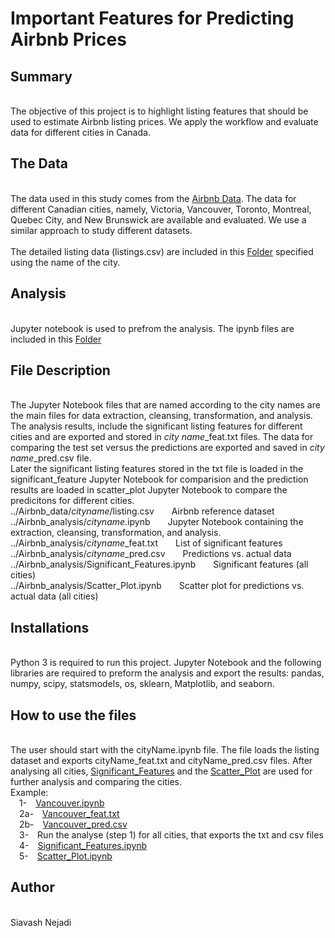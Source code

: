 # Important Features for Predicting Airbnb Prices

## Summary
<br>The objective of this project is to highlight listing features that should be used to estimate Airbnb listing prices. We apply the workflow and evaluate data for different cities in Canada. 

## The Data
<br>The data used in this study comes from the [Airbnb Data](http://insideairbnb.com/get-the-data/). The data for different Canadian cities, namely, Victoria, Vancouver, Toronto, Montreal, Quebec City, and New Brunswick are available and evaluated. We use a similar approach to study different datasets.
<br>
<br>The detailed listing data (listings.csv) are included in this [Folder](https://github.com/snejadi/Airbnb/tree/main/Airbnb_data) specified using the name of the city.

## Analysis
<br> Jupyter notebook is used to prefrom the analysis. The ipynb files are included in this [Folder](https://github.com/snejadi/Airbnb/tree/main/Airbnb_analysis)

## File Description
<br>The Jupyter Notebook files that are named according to the city names are the main files for data extraction, cleansing, transformation, and analysis. The analysis results, include the significant listing features for different cities and are exported and stored in <i>city name</i>_feat.txt files. The data for comparing the test set versus the predictions are exported and saved in <i>city name</i>_pred.csv file.
<br>Later the significant listing features stored in the txt file is loaded in the significant_feature Jupyter Notebook for comparision and the prediction results are loaded in scatter_plot Jupyter Notebook to compare the predicitons for different cities.
<br>../Airbnb_data/<i>cityname</i>/listing.csv&emsp;&emsp;Airbnb reference dataset
<br>../Airbnb_analysis/<i>cityname</i>.ipynb&emsp;&emsp;Jupyter Notebook containing the extraction, cleansing, transformation, and analysis.
<br>../Airbnb_analysis/<i>cityname</i>_feat.txt&emsp;&emsp;List of significant features
<br>../Airbnb_analysis/<i>cityname</i>_pred.csv&emsp;&emsp;Predictions vs. actual data
<br>../Airbnb_analysis/Significant_Features.ipynb&emsp;&emsp;Significant features (all cities)
<br>../Airbnb_analysis/Scatter_Plot.ipynb&emsp;&emsp;Scatter plot for predictions vs. actual data (all cities)

## Installations
<br>Python 3 is required to run this project. Jupyter Notebook and the following libraries are required to preform the analysis and export the results: pandas, numpy, scipy, statsmodels, os, sklearn, Matplotlib, and seaborn.

## How to use the files
<br>The user should start with the cityName.ipynb file. The file loads the listing dataset and exports cityName_feat.txt and cityName_pred.csv files. After analysing all cities, [Significant_Features](https://github.com/snejadi/Airbnb/blob/main/Airbnb_analysis/Significant_Features.ipynb) and the [Scatter_Plot](https://github.com/snejadi/Airbnb/blob/main/Airbnb_analysis/Scatter_Plot.ipynb) are used for further analysis and comparing the cities.
<br>Example:
<br>&emsp;1-&emsp;[Vancouver.ipynb](https://github.com/snejadi/Airbnb/blob/main/Airbnb_analysis/Vancouver.ipynb)
<br>&emsp;2a-&emsp;[Vancouver_feat.txt](https://github.com/snejadi/Airbnb/blob/main/Airbnb_analysis/Vancouver_feat.txt)
<br>&emsp;2b-&emsp;[Vancouver_pred.csv](https://github.com/snejadi/Airbnb/blob/main/Airbnb_analysis/Vancouver_pred.csv)
<br>&emsp;3-&emsp;Run the analyse (step 1) for all cities, that exports the txt and csv files
<br>&emsp;4-&emsp;[Significant_Features.ipynb](https://github.com/snejadi/Airbnb/blob/main/Airbnb_analysis/Significant_Features.ipynb)
<br>&emsp;5-&emsp;[Scatter_Plot.ipynb](https://github.com/snejadi/Airbnb/blob/main/Airbnb_analysis/Scatter_Plot.ipynb)

## Author
<br>Siavash Nejadi